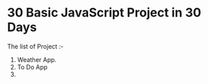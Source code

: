 # 30 Basic JavaScript Project in 30 Days

The list of Project :-

1. Weather App.
2. To Do App
3. 
   
